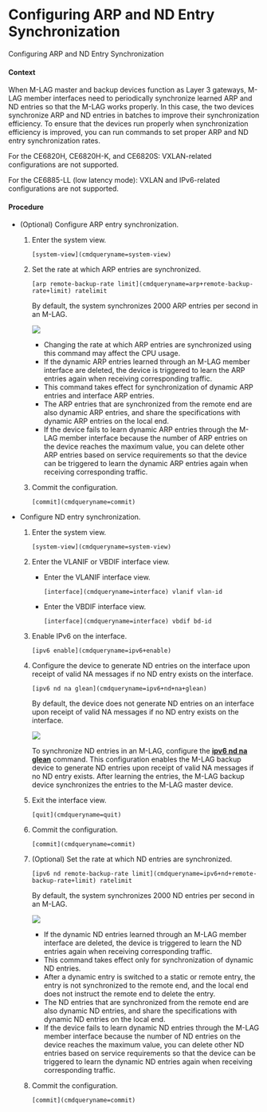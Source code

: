 Configuring ARP and ND Entry Synchronization
============================================

Configuring ARP and ND Entry Synchronization

#### Context

When M-LAG master and backup devices function as Layer 3 gateways, M-LAG member interfaces need to periodically synchronize learned ARP and ND entries so that the M-LAG works properly. In this case, the two devices synchronize ARP and ND entries in batches to improve their synchronization efficiency. To ensure that the devices run properly when synchronization efficiency is improved, you can run commands to set proper ARP and ND entry synchronization rates.

For the CE6820H, CE6820H-K, and CE6820S: VXLAN-related configurations are not supported.

For the CE6885-LL (low latency mode): VXLAN and IPv6-related configurations are not supported.


#### Procedure

* (Optional) Configure ARP entry synchronization.
  1. Enter the system view.
     
     
     ```
     [system-view](cmdqueryname=system-view)
     ```
  2. Set the rate at which ARP entries are synchronized.
     
     
     ```
     [arp remote-backup-rate limit](cmdqueryname=arp+remote-backup-rate+limit) ratelimit
     ```
     
     By default, the system synchronizes 2000 ARP entries per second in an M-LAG.
     
     ![](../public_sys-resources/note_3.0-en-us.png) 
     + Changing the rate at which ARP entries are synchronized using this command may affect the CPU usage.
     + If the dynamic ARP entries learned through an M-LAG member interface are deleted, the device is triggered to learn the ARP entries again when receiving corresponding traffic.
     + This command takes effect for synchronization of dynamic ARP entries and interface ARP entries.
     + The ARP entries that are synchronized from the remote end are also dynamic ARP entries, and share the specifications with dynamic ARP entries on the local end.
     + If the device fails to learn dynamic ARP entries through the M-LAG member interface because the number of ARP entries on the device reaches the maximum value, you can delete other ARP entries based on service requirements so that the device can be triggered to learn the dynamic ARP entries again when receiving corresponding traffic.
  3. Commit the configuration.
     
     
     ```
     [commit](cmdqueryname=commit)
     ```
* Configure ND entry synchronization.
  1. Enter the system view.
     
     
     ```
     [system-view](cmdqueryname=system-view)
     ```
  2. Enter the VLANIF or VBDIF interface view.
     
     
     + Enter the VLANIF interface view.
       ```
       [interface](cmdqueryname=interface) vlanif vlan-id
       ```
     + Enter the VBDIF interface view.
       ```
       [interface](cmdqueryname=interface) vbdif bd-id 
       ```
  3. Enable IPv6 on the interface.
     
     
     ```
     [ipv6 enable](cmdqueryname=ipv6+enable)
     ```
  4. Configure the device to generate ND entries on the interface upon receipt of valid NA messages if no ND entry exists on the interface.
     
     
     ```
     [ipv6 nd na glean](cmdqueryname=ipv6+nd+na+glean)
     ```
     
     By default, the device does not generate ND entries on an interface upon receipt of valid NA messages if no ND entry exists on the interface.
     
     ![](../public_sys-resources/note_3.0-en-us.png) 
     
     To synchronize ND entries in an M-LAG, configure the [**ipv6 nd na glean**](cmdqueryname=ipv6+nd+na+glean) command. This configuration enables the M-LAG backup device to generate ND entries upon receipt of valid NA messages if no ND entry exists. After learning the entries, the M-LAG backup device synchronizes the entries to the M-LAG master device.
  5. Exit the interface view.
     
     
     ```
     [quit](cmdqueryname=quit)
     ```
  6. Commit the configuration.
     
     
     ```
     [commit](cmdqueryname=commit)
     ```
  7. (Optional) Set the rate at which ND entries are synchronized.
     
     
     ```
     [ipv6 nd remote-backup-rate limit](cmdqueryname=ipv6+nd+remote-backup-rate+limit) ratelimit
     ```
     
     By default, the system synchronizes 2000 ND entries per second in an M-LAG.
     
     ![](../public_sys-resources/note_3.0-en-us.png) 
     + If the dynamic ND entries learned through an M-LAG member interface are deleted, the device is triggered to learn the ND entries again when receiving corresponding traffic.
     + This command takes effect only for synchronization of dynamic ND entries.
     + After a dynamic entry is switched to a static or remote entry, the entry is not synchronized to the remote end, and the local end does not instruct the remote end to delete the entry.
     + The ND entries that are synchronized from the remote end are also dynamic ND entries, and share the specifications with dynamic ND entries on the local end.
     + If the device fails to learn dynamic ND entries through the M-LAG member interface because the number of ND entries on the device reaches the maximum value, you can delete other ND entries based on service requirements so that the device can be triggered to learn the dynamic ND entries again when receiving corresponding traffic.
  8. Commit the configuration.
     
     
     ```
     [commit](cmdqueryname=commit)
     ```